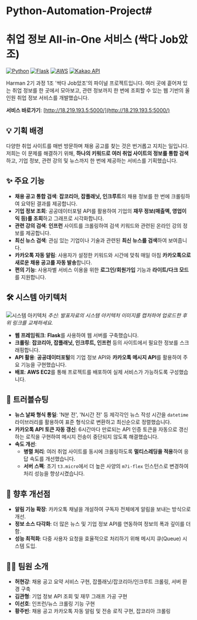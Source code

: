 # Python-Automation-Project# 

# 취업 정보 All-in-One 서비스 (싹다 Job았조)

[![Python](https://img.shields.io/badge/Python-3.9-3776AB.svg?style=flat&logo=python)](https://www.python.org/)
[![Flask](https://img.shields.io/badge/Flask-0.0.1-black.svg?style=flat&logo=flask)](https://flask.palletsprojects.com/)
[![AWS](https://img.shields.io/badge/AWS-EC2-FF9900.svg?style=flat&logo=amazonaws)](https://aws.amazon.com/ec2/)
[![Kakao API](https://img.shields.io/badge/Kakao-Talk%20API-FEE500.svg?style=flat&logo=kakao)](https://developers.kakao.com/)

Harman 2기 과정 1조 '싹다 Job았조'의 파이널 프로젝트입니다. 여러 곳에 흩어져 있는 취업 정보를 한 곳에서 모아보고, 관련 정보까지 한 번에 조회할 수 있는 웹 기반의 올인원 취업 정보 서비스를 개발했습니다.

**서비스 바로가기**: [http://18.219.193.5:5000/](http://18.219.193.5:5000/)

## 💡 기획 배경

다양한 취업 사이트를 매번 방문하며 채용 공고를 찾는 것은 번거롭고 지치는 일입니다. 저희는 이 문제를 해결하기 위해, **하나의 키워드로 여러 취업 사이트의 정보를 통합 검색**하고, 기업 정보, 관련 강의 및 뉴스까지 한 번에 제공하는 서비스를 기획했습니다.

## ✨ 주요 기능

* **채용 공고 통합 검색**: **잡코리아, 잡플래닛, 인크루트**의 채용 정보를 한 번에 크롤링하여 요약된 결과를 제공합니다.
* **기업 정보 조회**: 공공데이터포털 API를 활용하여 기업의 **재무 정보(매출액, 영업이익 등)를 조회**하고 그래프로 시각화합니다.
* **관련 강의 검색**: **인프런** 사이트를 크롤링하여 검색 키워드와 관련된 온라인 강의 정보를 제공합니다.
* **최신 뉴스 검색**: 관심 있는 기업이나 기술과 관련된 **최신 뉴스를 검색**하여 보여줍니다.
* **카카오톡 자동 알림**: 사용자가 설정한 키워드와 시간에 맞춰 매일 아침 **카카오톡으로 새로운 채용 공고를 자동 발송**합니다.
* **편의 기능**: 사용자별 서비스 이용을 위한 **로그인/회원가입** 기능과 **라이트/다크 모드**를 지원합니다.

## 🛠️ 시스템 아키텍처

![시스템 아키텍처](https://i.imgur.com/your-architecture-image.png)
*추신: 발표자료의 시스템 아키텍처 이미지를 캡처하여 업로드한 후 위 링크를 교체하세요.*

* **웹 프레임워크**: **Flask**를 사용하여 웹 서버를 구축했습니다.
* **크롤링**: **잡코리아, 잡플래닛, 인크루트, 인프런** 등의 사이트에서 필요한 정보를 스크래핑합니다.
* **API 활용**: **공공데이터포털**의 기업 정보 API와 **카카오톡 메시지 API**를 활용하여 주요 기능을 구현했습니다.
* **배포**: **AWS EC2**를 통해 프로젝트를 배포하여 실제 서비스가 가능하도록 구성했습니다.

## 🤯 트러블슈팅

* **뉴스 날짜 형식 통일**: 'N분 전', 'N시간 전' 등 제각각인 뉴스 작성 시간을 `datetime` 라이브러리를 활용하여 표준 형식으로 변환하고 최신순으로 정렬했습니다.
* **카카오톡 API 토큰 자동 갱신**: 6시간마다 만료되는 API 인증 토큰을 자동으로 갱신하는 로직을 구현하여 메시지 전송이 중단되지 않도록 해결했습니다.
* **속도 개선**:
    * **병렬 처리**: 여러 취업 사이트를 동시에 크롤링하도록 **멀티스레딩을 적용**하여 응답 속도를 개선했습니다.
    * **서버 스펙**: 초기 `t3.micro`에서 더 높은 사양의 `m7i-flex` 인스턴스로 변경하여 처리 성능을 향상시켰습니다.

## 🚀 향후 개선점

* **알림 기능 확장**: 카카오톡 채널을 개설하여 구독자 전체에게 알림을 보내는 방식으로 개선.
* **정보 소스 다각화**: 더 많은 뉴스 및 기업 정보 API를 연동하여 정보의 폭과 깊이를 더함.
* **성능 최적화**: 다중 사용자 요청을 효율적으로 처리하기 위해 메시지 큐(Queue) 시스템 도입.

## 👨‍💻 팀원 소개

* **허현강**: 채용 공고 요약 서비스 구현, 잡플래닛/잡코리아/인크루트 크롤링, 서버 환경 구축
* **김관형**: 기업 정보 API 조회 및 재무 그래프 가공 구현
* **이선호**: 인프런/뉴스 크롤링 기능 구현
* **황주빈**: 채용 공고 카카오톡 자동 알림 및 전송 로직 구현, 잡코리아 크롤링
